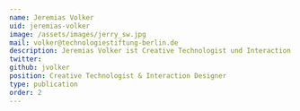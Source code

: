 ```yaml
---
name: Jeremias Volker
uid: jeremias-volker
image: /assets/images/jerry_sw.jpg
mail: volker@technologiestiftung-berlin.de
description: Jeremias Volker ist Creative Technologist und Interaction Designer in der Technologiestiftung Berlin. Er hat Interfacedesign an der Fachhochschule Potsdam studiert und später Programmierung und Generative Gestaltung an der Fachhochschule Magdeburg gelehrt. Zuletzt entwickelte er interaktive digitale Inhalte für Ausstellungen und Bühnenperformances. Im CityLAB Berlin arbeitet er an der Konzeption, Gestaltung und Entwicklung von physischen und digitalen Prototypen und der Visualisierung von Daten.
twitter:
github: jvolker
position: Creative Technologist & Interaction Designer
type: publication
order: 2
---
```

